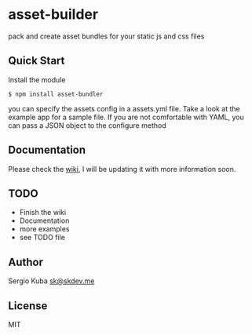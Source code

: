 # asset-builder
  pack and create asset bundles for your static js and css files

## Quick Start
  Install the module
  
    $ npm install asset-bundler
    
  you can specify the assets config in a assets.yml file. Take a look at the example app for a sample file.
  If you are not comfortable with YAML, you can pass a JSON object to the configure method

## 	Documentation
Please check the [wiki](https://github.com/sergiok/asset-bundler/wiki), I will be updating it with more information soon.

## TODO
  * Finish the wiki
  * Documentation
  * more examples
  * see TODO file

## Author
  Sergio Kuba <sk@skdev.me>

## License
  MIT